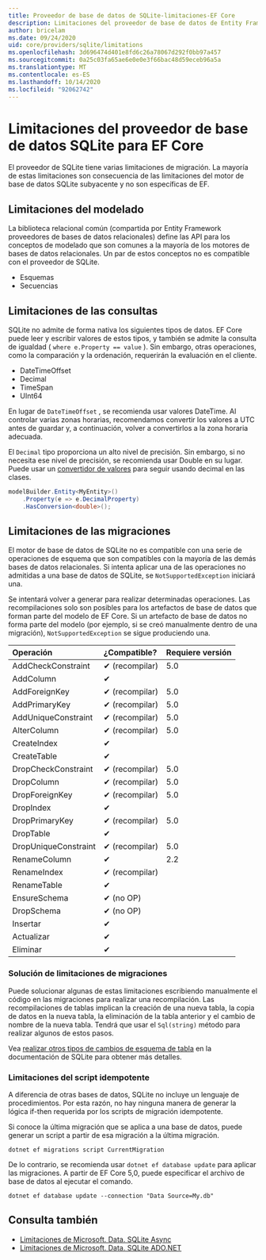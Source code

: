 ```yaml
---
title: Proveedor de base de datos de SQLite-limitaciones-EF Core
description: Limitaciones del proveedor de base de datos de Entity Framework Core SQLite en comparación con otros proveedores
author: bricelam
ms.date: 09/24/2020
uid: core/providers/sqlite/limitations
ms.openlocfilehash: 3d696474d401e8fd6c26a78067d292f0bb97a457
ms.sourcegitcommit: 0a25c03fa65ae6e0e0e3f66bac48d59eceb96a5a
ms.translationtype: MT
ms.contentlocale: es-ES
ms.lasthandoff: 10/14/2020
ms.locfileid: "92062742"
---
```

# <a name="sqlite-ef-core-database-provider-limitations"></a>Limitaciones del proveedor de base de datos SQLite para EF Core

El proveedor de SQLite tiene varias limitaciones de migración. La mayoría de estas limitaciones son consecuencia de las limitaciones del motor de base de datos SQLite subyacente y no son específicas de EF.

## <a name="modeling-limitations"></a>Limitaciones del modelado

La biblioteca relacional común (compartida por Entity Framework proveedores de bases de datos relacionales) define las API para los conceptos de modelado que son comunes a la mayoría de los motores de bases de datos relacionales. Un par de estos conceptos no es compatible con el proveedor de SQLite.

* Esquemas
* Secuencias

## <a name="query-limitations"></a>Limitaciones de las consultas

SQLite no admite de forma nativa los siguientes tipos de datos. EF Core puede leer y escribir valores de estos tipos, y también se admite la consulta de igualdad ( `where e.Property == value` ). Sin embargo, otras operaciones, como la comparación y la ordenación, requerirán la evaluación en el cliente.

* DateTimeOffset
* Decimal
* TimeSpan
* UInt64

En lugar de `DateTimeOffset` , se recomienda usar valores DateTime. Al controlar varias zonas horarias, recomendamos convertir los valores a UTC antes de guardar y, a continuación, volver a convertirlos a la zona horaria adecuada.

El `Decimal` tipo proporciona un alto nivel de precisión. Sin embargo, si no necesita ese nivel de precisión, se recomienda usar Double en su lugar. Puede usar un [convertidor de valores](xref:core/modeling/value-conversions) para seguir usando decimal en las clases.

```csharp
modelBuilder.Entity<MyEntity>()
    .Property(e => e.DecimalProperty)
    .HasConversion<double>();
```

## <a name="migrations-limitations"></a>Limitaciones de las migraciones

El motor de base de datos de SQLite no es compatible con una serie de operaciones de esquema que son compatibles con la mayoría de las demás bases de datos relacionales. Si intenta aplicar una de las operaciones no admitidas a una base de datos de SQLite, se `NotSupportedException` iniciará una.

Se intentará volver a generar para realizar determinadas operaciones. Las recompilaciones solo son posibles para los artefactos de base de datos que forman parte del modelo de EF Core. Si un artefacto de base de datos no forma parte del modelo (por ejemplo, si se creó manualmente dentro de una migración), `NotSupportedException` se sigue produciendo una.

| Operación            | ¿Compatible?  | Requiere versión |
|:---------------------|:------------|:-----------------|
| AddCheckConstraint   | ✔ (recompilar) | 5.0              |
| AddColumn            | ✔           |                  |
| AddForeignKey        | ✔ (recompilar) | 5.0              |
| AddPrimaryKey        | ✔ (recompilar) | 5.0              |
| AddUniqueConstraint  | ✔ (recompilar) | 5.0              |
| AlterColumn          | ✔ (recompilar) | 5.0              |
| CreateIndex          | ✔           |                  |
| CreateTable          | ✔           |                  |
| DropCheckConstraint  | ✔ (recompilar) | 5.0              |
| DropColumn           | ✔ (recompilar) | 5.0              |
| DropForeignKey       | ✔ (recompilar) | 5.0              |
| DropIndex            | ✔           |                  |
| DropPrimaryKey       | ✔ (recompilar) | 5.0              |
| DropTable            | ✔           |                  |
| DropUniqueConstraint | ✔ (recompilar) | 5.0              |
| RenameColumn         | ✔           | 2.2              |
| RenameIndex          | ✔ (recompilar) |                  |
| RenameTable          | ✔           |                  |
| EnsureSchema         | ✔ (no OP)   |                  |
| DropSchema           | ✔ (no OP)   |                  |
| Insertar               | ✔           |                  |
| Actualizar               | ✔           |                  |
| Eliminar               | ✔           |                  |

### <a name="migrations-limitations-workaround"></a>Solución de limitaciones de migraciones

Puede solucionar algunas de estas limitaciones escribiendo manualmente el código en las migraciones para realizar una recompilación. Las recompilaciones de tablas implican la creación de una nueva tabla, la copia de datos en la nueva tabla, la eliminación de la tabla anterior y el cambio de nombre de la nueva tabla. Tendrá que usar el `Sql(string)` método para realizar algunos de estos pasos.

Vea [realizar otros tipos de cambios de esquema de tabla](https://sqlite.org/lang_altertable.html#otheralter) en la documentación de SQLite para obtener más detalles.

### <a name="idempotent-script-limitations"></a>Limitaciones del script idempotente

A diferencia de otras bases de datos, SQLite no incluye un lenguaje de procedimientos. Por esta razón, no hay ninguna manera de generar la lógica if-then requerida por los scripts de migración idempotente.

Si conoce la última migración que se aplica a una base de datos, puede generar un script a partir de esa migración a la última migración.

```dotnetcli
dotnet ef migrations script CurrentMigration
```

De lo contrario, se recomienda usar `dotnet ef database update` para aplicar las migraciones. A partir de EF Core 5,0, puede especificar el archivo de base de datos al ejecutar el comando.

```dotnetcli
dotnet ef database update --connection "Data Source=My.db"
```

## <a name="see-also"></a>Consulta también

* [Limitaciones de Microsoft. Data. SQLite Async](/dotnet/standard/data/sqlite/async)
* [Limitaciones de Microsoft. Data. SQLite ADO.NET](/dotnet/standard/data/sqlite/adonet-limitations)
